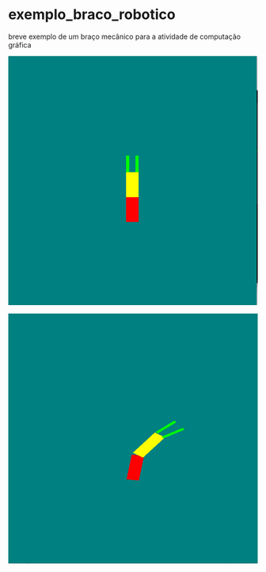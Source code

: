 # exemplo_braco_robotico
breve exemplo de um braço mecânico para a atividade de computação gráfica

![Alt text](/samples/image1.png?raw=true "print 1")

![Alt text](/samples/image2.png?raw=true "print 1")
